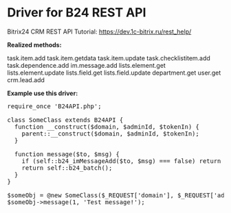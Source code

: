 # Driver for B24 REST API

Bitrix24 CRM REST API Tutorial: https://dev.1c-bitrix.ru/rest_help/

<b>Realized methods:</b>

task.item.add
task.item.getdata
task.item.update
task.checklistitem.add
task.dependence.add
im.message.add
lists.element.get
lists.element.update
lists.field.get
lists.field.update
department.get
user.get
crm.lead.add

<b>Example use this driver:</b>

<pre>require_once 'B24API.php';

class SomeClass extends B24API {
  function __construct($domain, $adminId, $tokenIn) {
    parent::__construct($domain, $adminId, $tokenIn);
  }

  function message($to, $msg) {
    if (self::b24_imMessageAdd($to, $msg) === false) return false;
    return self::b24_batch();
  }
}

$someObj = @new SomeClass($_REQUEST['domain'], $_REQUEST['adminId'], $_REQUEST['tokenIn']);
$someObj->message(1, 'Test message!');</pre>
